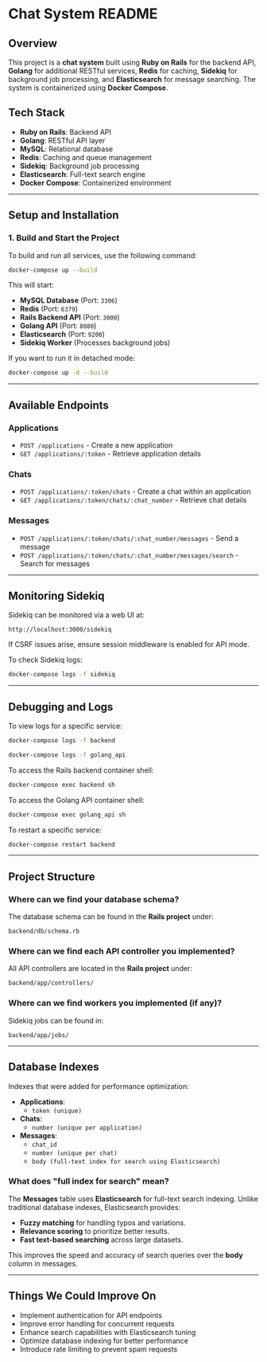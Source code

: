 # Chat System README

## Overview

This project is a **chat system** built using **Ruby on Rails** for the backend API, **Golang** for additional RESTful services, **Redis** for caching, **Sidekiq** for background job processing, and **Elasticsearch** for message searching. The system is containerized using **Docker Compose**.

## Tech Stack

- **Ruby on Rails**: Backend API
- **Golang**: RESTful API layer
- **MySQL**: Relational database
- **Redis**: Caching and queue management
- **Sidekiq**: Background job processing
- **Elasticsearch**: Full-text search engine
- **Docker Compose**: Containerized environment

---

## Setup and Installation

### **1. Build and Start the Project**

To build and run all services, use the following command:

```sh
docker-compose up --build
```

This will start:

- **MySQL Database** (Port: `3306`)
- **Redis** (Port: `6379`)
- **Rails Backend API** (Port: `3000`)
- **Golang API** (Port: `8080`)
- **Elasticsearch** (Port: `9200`)
- **Sidekiq Worker** (Processes background jobs)

If you want to run it in detached mode:

```sh
docker-compose up -d --build
```

---

## Available Endpoints

### **Applications**

- `POST /applications` - Create a new application
- `GET /applications/:token` - Retrieve application details

### **Chats**

- `POST /applications/:token/chats` - Create a chat within an application
- `GET /applications/:token/chats/:chat_number` - Retrieve chat details

### **Messages**

- `POST /applications/:token/chats/:chat_number/messages` - Send a message
- `POST /applications/:token/chats/:chat_number/messages/search` - Search for messages

---

## **Monitoring Sidekiq**

Sidekiq can be monitored via a web UI at:

```
http://localhost:3000/sidekiq
```

If CSRF issues arise, ensure session middleware is enabled for API mode.

To check Sidekiq logs:

```sh
docker-compose logs -f sidekiq
```

---

## **Debugging and Logs**

To view logs for a specific service:

```sh
docker-compose logs -f backend
```

```sh
docker-compose logs -f golang_api
```

To access the Rails backend container shell:

```sh
docker-compose exec backend sh
```

To access the Golang API container shell:

```sh
docker-compose exec golang_api sh
```

To restart a specific service:

```sh
docker-compose restart backend
```

---

## **Project Structure**

### **Where can we find your database schema?**

The database schema can be found in the **Rails project** under:

```
backend/db/schema.rb
```

### **Where can we find each API controller you implemented?**

All API controllers are located in the **Rails project** under:

```
backend/app/controllers/
```

### **Where can we find workers you implemented (if any)?**

Sidekiq jobs can be found in:

```
backend/app/jobs/
```

---

## **Database Indexes**

Indexes that were added for performance optimization:

- **Applications**:
  - `token (unique)`
- **Chats**:
  - `number (unique per application)`
- **Messages**:
  - `chat_id`
  - `number (unique per chat)`
  - `body (full-text index for search using Elasticsearch)`

### **What does "full index for search" mean?**

The **Messages** table uses **Elasticsearch** for full-text search indexing. Unlike traditional database indexes, Elasticsearch provides:

- **Fuzzy matching** for handling typos and variations.
- **Relevance scoring** to prioritize better results.
- **Fast text-based searching** across large datasets.

This improves the speed and accuracy of search queries over the **body** column in messages.

---

## **Things We Could Improve On**

- Implement authentication for API endpoints
- Improve error handling for concurrent requests
- Enhance search capabilities with Elasticsearch tuning
- Optimize database indexing for better performance
- Introduce rate limiting to prevent spam requests

